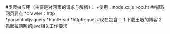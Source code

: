#类爬虫应用（主要是对网页的请求与解析）：
	+使用：node xx.js >oo.ht
##抓取网页要点
	*crawler：http  
	*parsehtmljs:query
	*htmlHead
	*httpRequet
#现在包含：
	1.下载王垠的博客
	2.抓起拉购网的java相关工作要求

